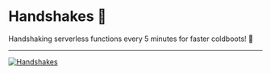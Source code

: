 # Handshakes 🤝

Handshaking serverless functions every 5 minutes for faster coldboots! 🚀

<hr />

[![Handshakes](https://github.com/max-rocco/handshakes/actions/workflows/handshakes.yml/badge.svg?branch=main)](https://github.com/max-rocco/handshakes/actions/workflows/handshakes.yml)
